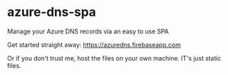 # azure-dns-spa
Manage your Azure DNS records via an easy to use SPA

Get started straight away:
https://azuredns.firebaseapp.com

Or if you don't trust me, host the files on your own machine. IT's just static files.
